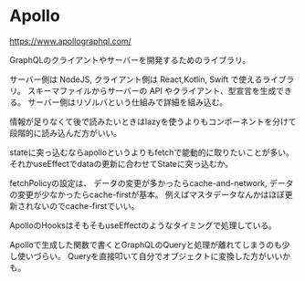 # Apollo

https://www.apollographql.com/

GraphQLのクライアントやサーバーを開発するためのライブラリ。

サーバー側は NodeJS, クライアント側は React,Kotlin, Swift で使えるライブラリ。
スキーマファイルからサーバーの API やクライアント、型宣言を生成できる。
サーバー側はリゾルバという仕組みで詳細を組み込む。

情報が足りなくて後で読みたいときはlazyを使うよりもコンポーネントを分けて段階的に読み込んだ方がいい。

stateに突っ込むならapolloというよりもfetchで能動的に取りたいことが多い。
それかuseEffectでdataの更新に合わせてStateに突っ込むか。

fetchPolicyの設定は、
データの変更が多かったらcache-and-network,
データの変更が少なかったらcache-firstが基本。
例えばマスタデータなんかはほぼ更新されないのでcache-firstでいい。

ApolloのHooksはそもそもuseEffectのようなタイミングで処理している。

Apolloで生成した関数で書くとGraphQLのQueryと処理が離れてしまうのも少し使いづらい。
Queryを直接叩いて自分でオブジェクトに変換した方がいいかも。

